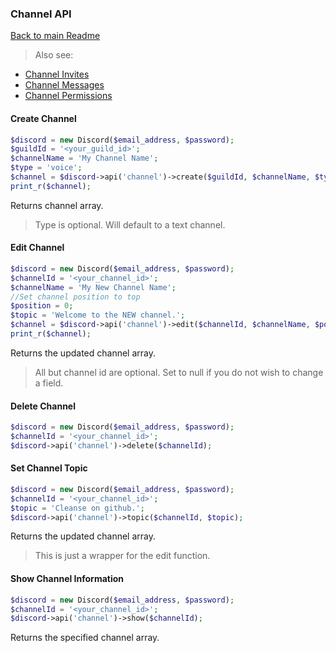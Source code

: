 ### Channel API
[Back to main Readme](README.md)

> Also see:
>
- [Channel Invites](Channel/Invites.md)
- [Channel Messages](Channel/Messages.md)
- [Channel Permissions](Channel/Permissions.md)
>

#### Create Channel

```php
$discord = new Discord($email_address, $password);
$guildId = '<your_guild_id>';
$channelName = 'My Channel Name';
$type = 'voice';
$channel = $discord->api('channel')->create($guildId, $channelName, $type);
print_r($channel);
```

Returns channel array.

> Type is optional. Will default to a text channel.

#### Edit Channel

```php
$discord = new Discord($email_address, $password);
$channelId = '<your_channel_id>';
$channelName = 'My New Channel Name';
//Set channel position to top
$position = 0;
$topic = 'Welcome to the NEW channel.';
$channel = $discord->api('channel')->edit($channelId, $channelName, $position, $topic);
print_r($channel);
```

Returns the updated channel array.

> All but channel id are optional. Set to null if you do not wish to change a field.

#### Delete Channel

```php
$discord = new Discord($email_address, $password);
$channelId = '<your_channel_id>';
$discord->api('channel')->delete($channelId);
```

#### Set Channel Topic

```php
$discord = new Discord($email_address, $password);
$channelId = '<your_channel_id>';
$topic = 'Cleanse on github.';
$discord->api('channel')->topic($channelId, $topic);
```

Returns the updated channel array.

> This is just a wrapper for the edit function.

#### Show Channel Information

```php
$discord = new Discord($email_address, $password);
$channelId = '<your_channel_id>';
$discord->api('channel')->show($channelId);
```

Returns the specified channel array.